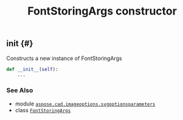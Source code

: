 ﻿---
title: FontStoringArgs constructor
second_title: Aspose.CAD for Python via .NET API References
description: 
type: docs
weight: 10
url: /aspose.cad.imageoptions.svgoptionsparameters/fontstoringargs/__init__/
is_root: false
---

## __init__ {#}

Constructs a new instance of FontStoringArgs



```python
def __init__(self):
    ...
```





### See Also
* module [`aspose.cad.imageoptions.svgoptionsparameters`](../../)
* class [`FontStoringArgs`](/cad/python-net/aspose.cad.imageoptions.svgoptionsparameters/fontstoringargs)
